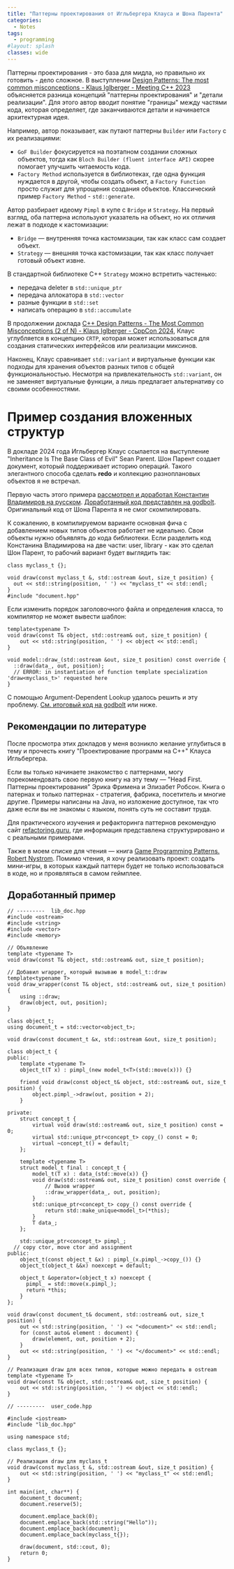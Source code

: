 ```yaml
---
title: "Паттерны проектирования от Игльбергера Клауса и Шона Парента"
categories:
  - Notes
tags:
  - programming
#layout: splash
classes: wide
---
```

Паттерны проектирования - это база для мидла, но правильно их готовить - дело сложное.
В выступлении [Design Patterns: The most common misconceptions - Klaus Iglberger - Meeting C++ 2023](https://www.youtube.com/watch?v=w-fkFyrbWbs) объясняется разница концепций "паттерны проектирования" и "детали реализации". Для этого автор вводит понятие "границы" между частями кода, которая определяет, где заканчиваются детали и начинается архитектурная идея.

Например, автор показывает, как путают паттерны `Builder` или `Factory` с их реализациями:
- `GoF Builder` фокусируется на поэтапном создании сложных объектов, тогда как `Bloch Builder (fluent interface API)` скорее помогает улучшить читаемость кода.
- `Factory Method` используется в библиотеках, где одна функция нуждается в другой, чтобы создать объект, а `Factory Function` просто служит для упрощения создания объектов. Классический пример `Factory Method` - `std::generate`.  

Автор разбирает идеому `Pimpl` в купе с `Bridge` и `Strategy`. На первый взгляд, оба паттерна используют указатель на объект, но их отличия лежат в подходе к кастомизации:  
- `Bridge` — внутренняя точка кастомизации, так как класс сам создает объект.
- `Strategy` — внешняя точка кастомизации, так как класс получает готовый объект извне.  

В стандартной библиотеке C++ `Strategy` можно встретить частенько:
- передача deleter в `std::unique_ptr`
- передача аллокатора в `std::vector`
- разные функции в `std::set`
- написать операцию в `std::accumulate`

В продолжении доклада [C++ Design Patterns - The Most Common Misconceptions (2 of N) - Klaus Iglberger - CppCon 2024](https://www.youtube.com/watch?v=pmdwAf6hCWg), Клаус углубляется в концепцию `CRTP`, которая может использоваться для создания статических интерфейсов или реализации миксинов.
  
Наконец, Клаус сравнивает `std::variant` и виртуальные функции как подходы для хранения объектов разных типов с общей функциональностью. Несмотря на привлекательность `std::variant`, он не заменяет виртуальные функции, а лишь предлагает альтернативу со своими особенностями.  

# Пример создания вложенных структур
В докладе 2024 года Игльбергер Клаус ссылается на выступление "Inheritance Is The Base Class of Evil" Sean Parent. Шон Парент создает документ, который поддерживает историю операций. Такого элегантного способа сделать **redo** и коллекцию разноплановых объектов я не встречал.  

Первую часть этого примера [рассмотрел и доработал Константин Владимиров на русском](https://youtu.be/_Jn7MAZYL2M?si=VjAR2RRgUdp1usc8&t=4445). [Доработанный код представлен на godbolt](https://godbolt.org/z/xEPrf7azx). Оригинальный код от Шона Парента я не смог скомпилировать.  

К сожалению, в компилируемом варианте основная фича с добавлением новых типов объектов работает не идеально. Свои объекты нужно объявлять до кода библиотеки. Если разделить код Констанина Владимирова на две части: user, library - как это сделал Шон Парент, то рабочий вариант будет выглядить так:
```
class myclass_t {};

void draw(const myclass_t &, std::ostream &out, size_t position) {
  out << std::string(position, ' ') << "myclass_t" << std::endl;
}
#include "document.hpp"
```
Если изменить порядок заголовочного файла и определения класса, то компилятор не может вывести шаблон:
```
template<typename T>
void draw(const T& object, std::ostream& out, size_t position) {
    out << std::string(position, ' ') << object << std::endl;
}

void model::draw_(std::ostream &out, size_t position) const override {
  ::draw(data_, out, position);
  // ERROR: in instantiation of function template specialization 'draw<myclass_t>' requested here
}
```
С помощью Argument-Dependent Lookup удалось решить и эту проблему. [См. итоговый код на godbolt](https://godbolt.org/z/s5K8Wzn8a) или ниже.  

## Рекомендации по литературе
После просмотра этих докладов у меня возникло желание углубиться в тему и прочесть книгу "Проектирование программ на C++" Клауса Игльбергера. 

Если вы только начинаете знакомство с паттернами, могу порекомендовать свою первую книгу на эту тему — "Head First. Паттерны проектирования" Эрика Фримена и Элизабет Робсон. Книга о патернах и только паттернах - стратегия, фабрика, посетитель и многие другие. Примеры написаны на Java, но изложение доступное, так что даже если вы не знакомы с языком, понять суть не составит труда.

Для практического изучения и рефакторинга паттернов рекомендую сайт [refactoring.guru](https://refactoring.guru/), где информация представлена структурировано и с реальными примерами.  

Также в моем списке для чтения — книга [Game Programming Patterns. Robert Nystrom](https://gameprogrammingpatterns.com). Помимо чтения, я хочу реализовать проект: создать мини-игры, в которых каждый паттерн будет не только использоваться в коде, но и проявляться в самом геймплее.  

## Доработанный пример
```
// ---------  lib_doc.hpp
#include <ostream>
#include <string>
#include <vector>
#include <memory>

// Объявление
template <typename T>
void draw(const T& object, std::ostream& out, size_t position);

// Добавил wrapper, который вызываю в model_t::draw
template<typename T>
void draw_wrapper(const T& object, std::ostream& out, size_t position) {
    using ::draw;
    draw(object, out, position);
}

class object_t;
using document_t = std::vector<object_t>;

void draw(const document_t &x, std::ostream &out, size_t position);

class object_t {
public:
    template <typename T>
    object_t(T x) : pimpl_(new model_t<T>(std::move(x))) {}

    friend void draw(const object_t& object, std::ostream& out, size_t position) {
        object.pimpl_->draw(out, position + 2);
    }

private:
    struct concept_t {
        virtual void draw(std::ostream& out, size_t position) const = 0;
        virtual std::unique_ptr<concept_t> copy_() const = 0;
        virtual ~concept_t() = default;
    };

    template <typename T>
    struct model_t final : concept_t {
        model_t(T x) : data_(std::move(x)) {}
        void draw(std::ostream& out, size_t position) const override {
            // Вызов wrapper
            ::draw_wrapper(data_, out, position); 
        }
        std::unique_ptr<concept_t> copy_() const override {
            return std::make_unique<model_t>(*this);
        }
        T data_;
    };

    std::unique_ptr<concept_t> pimpl_;
  // copy ctor, move ctor and assignment
public:
    object_t(const object_t &x) : pimpl_(x.pimpl_->copy_()) {}
    object_t(object_t &&x) noexcept = default;

    object_t &operator=(object_t x) noexcept {
      pimpl_ = std::move(x.pimpl_);
      return *this;
    }
};

void draw(const document_t& document, std::ostream& out, size_t position) {
    out << std::string(position, ' ') << "<document>" << std::endl;
    for (const auto& element : document) {
        draw(element, out, position + 2);
    }
    out << std::string(position, ' ') << "</document>" << std::endl;
}

// Реализация draw для всех типов, которые можно передать в ostream
template <typename T>
void draw(const T& object, std::ostream& out, size_t position) {
    out << std::string(position, ' ') << object << std::endl;
}

// ---------  user_code.hpp

#include <iostream>
#include "lib_doc.hpp"

using namespace std;

class myclass_t {};

// Реализация draw для myclass_t
void draw(const myclass_t &, std::ostream &out, size_t position) {
    out << std::string(position, ' ') << "myclass_t" << std::endl;
}

int main(int, char**) {
    document_t document;
    document.reserve(5);

    document.emplace_back(0);
    document.emplace_back(std::string("Hello"));
    document.emplace_back(document);
    document.emplace_back(myclass_t{});

    draw(document, std::cout, 0);
    return 0;
}
```